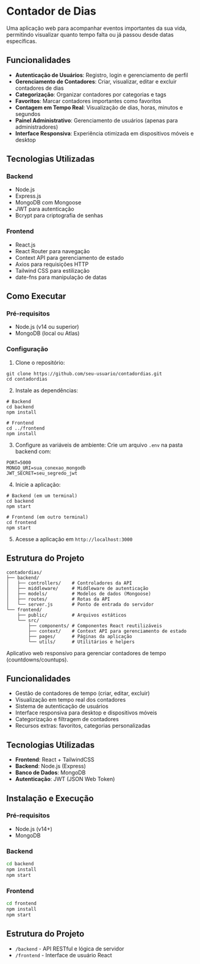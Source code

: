 # Contador de Dias

Uma aplicação web para acompanhar eventos importantes da sua vida, permitindo visualizar quanto tempo falta ou já passou desde datas específicas.

## Funcionalidades

- **Autenticação de Usuários**: Registro, login e gerenciamento de perfil
- **Gerenciamento de Contadores**: Criar, visualizar, editar e excluir contadores de dias
- **Categorização**: Organizar contadores por categorias e tags
- **Favoritos**: Marcar contadores importantes como favoritos
- **Contagem em Tempo Real**: Visualização de dias, horas, minutos e segundos
- **Painel Administrativo**: Gerenciamento de usuários (apenas para administradores)
- **Interface Responsiva**: Experiência otimizada em dispositivos móveis e desktop

## Tecnologias Utilizadas

### Backend
- Node.js
- Express.js
- MongoDB com Mongoose
- JWT para autenticação
- Bcrypt para criptografia de senhas

### Frontend
- React.js
- React Router para navegação
- Context API para gerenciamento de estado
- Axios para requisições HTTP
- Tailwind CSS para estilização
- date-fns para manipulação de datas

## Como Executar

### Pré-requisitos
- Node.js (v14 ou superior)
- MongoDB (local ou Atlas)

### Configuração

1. Clone o repositório:
```
git clone https://github.com/seu-usuario/contadordias.git
cd contadordias
```

2. Instale as dependências:
```
# Backend
cd backend
npm install

# Frontend
cd ../frontend
npm install
```

3. Configure as variáveis de ambiente:
Crie um arquivo `.env` na pasta backend com:
```
PORT=5000
MONGO_URI=sua_conexao_mongodb
JWT_SECRET=seu_segredo_jwt
```

4. Inicie a aplicação:
```
# Backend (em um terminal)
cd backend
npm start

# Frontend (em outro terminal)
cd frontend
npm start
```

5. Acesse a aplicação em `http://localhost:3000`

## Estrutura do Projeto

```
contadordias/
├── backend/
│   ├── controllers/    # Controladores da API
│   ├── middleware/     # Middleware de autenticação
│   ├── models/         # Modelos de dados (Mongoose)
│   ├── routes/         # Rotas da API
│   └── server.js       # Ponto de entrada do servidor
└── frontend/
    ├── public/         # Arquivos estáticos
    └── src/
        ├── components/ # Componentes React reutilizáveis
        ├── context/    # Context API para gerenciamento de estado
        ├── pages/      # Páginas da aplicação
        └── utils/      # Utilitários e helpers
```

Aplicativo web responsivo para gerenciar contadores de tempo (countdowns/countups).

## Funcionalidades

- Gestão de contadores de tempo (criar, editar, excluir)
- Visualização em tempo real dos contadores
- Sistema de autenticação de usuários
- Interface responsiva para desktop e dispositivos móveis
- Categorização e filtragem de contadores
- Recursos extras: favoritos, categorias personalizadas

## Tecnologias Utilizadas

- **Frontend**: React + TailwindCSS
- **Backend**: Node.js (Express)
- **Banco de Dados**: MongoDB
- **Autenticação**: JWT (JSON Web Token)

## Instalação e Execução

### Pré-requisitos
- Node.js (v14+)
- MongoDB

### Backend
```bash
cd backend
npm install
npm start
```

### Frontend
```bash
cd frontend
npm install
npm start
```

## Estrutura do Projeto
- `/backend` - API RESTful e lógica de servidor
- `/frontend` - Interface de usuário React